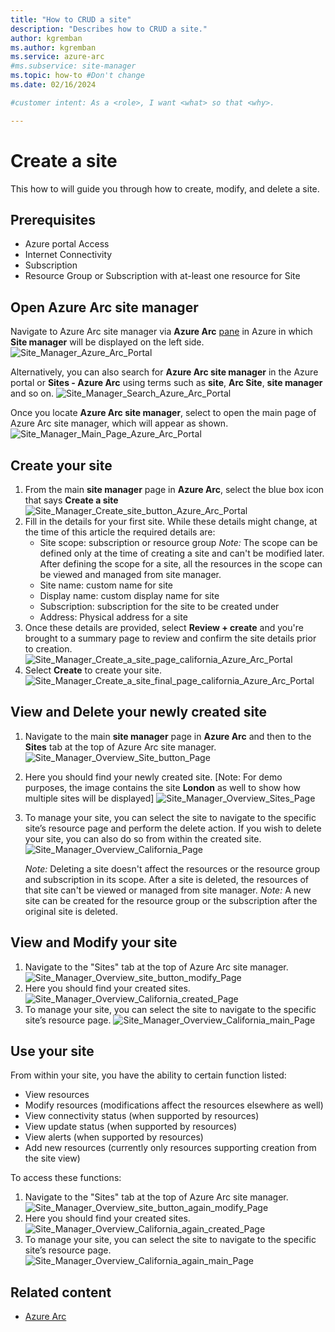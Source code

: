```yaml
---
title: "How to CRUD a site"
description: "Describes how to CRUD a site."
author: kgremban
ms.author: kgremban
ms.service: azure-arc
#ms.subservice: site-manager
ms.topic: how-to #Don't change
ms.date: 02/16/2024

#customer intent: As a <role>, I want <what> so that <why>.

---
```


# Create a site

This how to will guide you through how to create, modify, and delete a site.

## Prerequisites

* Azure portal Access
* Internet Connectivity
* Subscription
* Resource Group or Subscription with at-least one resource for Site

## Open Azure Arc site manager

Navigate to Azure Arc site manager via **Azure Arc** [pane](https://ms.portal.azure.com/#blade/Microsoft_Azure_HybridCompute/AzureArcCenterBlade) in Azure in which **Site manager** will be displayed on the left side. 
![Site_Manager_Azure_Arc_Portal](./media/Arc_Portal_Main.png)

Alternatively, you can also search for **Azure Arc site manager** in the Azure portal or **Sites - Azure Arc** using terms such as **site**, **Arc Site**, **site manager** and so on.
![Site_Manager_Search_Azure_Arc_Portal](./media/Portal_Search_Site.png)

Once you locate **Azure Arc site manager**, select to open the main page of Azure Arc site manager, which will appear as shown.
![Site_Manager_Main_Page_Azure_Arc_Portal](./media/Azure_Portal_Site_Manager.png)

## Create your site

1. From the main **site manager** page in **Azure Arc**, select the blue box icon that says **Create a site**
![Site_Manager_Create_site_button_Azure_Arc_Portal](./media/create_a_site_button.png)
2. Fill in the details for your first site. While these details might change, at the time of this article the required details are:
    * Site scope: subscription or resource group
     *Note:* The scope can be defined only at the time of creating a site and can't be modified later. After defining the scope for a site, all the resources in the scope can be viewed and managed from site manager.
    * Site name: custom name for site
    * Display name: custom display name for site
    * Subscription: subscription for the site to be created under
    * Address: Physical address for a site
3. Once these details are provided, select **Review + create** and you're brought to a summary page to review and confirm the site details prior to creation.
![Site_Manager_Create_a_site_page_california_Azure_Arc_Portal](./media/Create_a_site_page_California.png)
4. Select **Create** to create your site.
![Site_Manager_Create_a_site_final_page_california_Azure_Arc_Portal](./media/Final_Create_Screen_Arc_Site.png)

## View and Delete your newly created site

1. Navigate to the main **site manager** page in **Azure Arc** and then to the **Sites** tab at the top of Azure Arc site manager. 
![Site_Manager_Overview_Site_button_Page](./media/sites_button_from_site_manager.png)
2. Here you should find your newly created site. [Note: For demo purposes, the image contains the site **London** as well to show how multiple sites will be displayed]
![Site_Manager_Overview_Sites_Page](./media/California_site_select.png)
3. To manage your site, you can select the site to navigate to the specific site’s resource page and perform the delete action. If you wish to delete your site, you can also do so from within the created site.
![Site_Manager_Overview_California_Page](./media/California_Site_Main_Page_delete.png)
    
    *Note:* Deleting a site doesn't affect the resources or the resource group and subscription in its scope. After a site is deleted, the resources of that site can't be viewed or managed from site manager.
    *Note:* A new site can be created for the resource group or the subscription after the original site is deleted.

## View and Modify your site

1. Navigate to the "Sites" tab at the top of Azure Arc site manager.
![Site_Manager_Overview_site_button_modify_Page](./media/sites_button_from_site_manager.png)
2. Here you should find your created sites.
![Site_Manager_Overview_California_created_Page](./media/California_site_select.png)
3. To manage your site, you can select the site to navigate to the specific site’s resource page.
![Site_Manager_Overview_California_main_Page](./media/California_Site_Main_Page.png)

## Use your site

From within your site, you have the ability to certain function listed:
* View resources
* Modify resources (modifications affect the resources elsewhere as well)
* View connectivity status (when supported by resources)
* View update status (when supported by resources)
* View alerts (when supported by resources)
* Add new resources (currently only resources supporting creation from the site view)

To access these functions:
1. Navigate to the "Sites" tab at the top of Azure Arc site manager.
![Site_Manager_Overview_site_button_again_modify_Page](./media/sites_button_from_site_manager.png)
2. Here you should find your created sites.
![Site_Manager_Overview_California_again_created_Page](./media/California_site_select.png)
3. To manage your site, you can select the site to navigate to the specific site’s resource page.
![Site_Manager_Overview_California_again_main_Page](./media/California_Site_Main_Page.png)


## Related content

- [Azure Arc](https://azure.microsoft.com/products/azure-arc/)